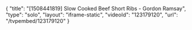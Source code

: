 {
    "title": "[1508441819] Slow Cooked Beef Short Ribs - Gordon Ramsay",
    "type": "solo",
    "layout": "iframe-static",
    "videoId": "123179120",
    "url": "\/tvpembed\/123179120"
}